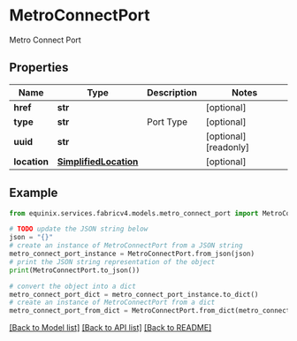 # MetroConnectPort

Metro Connect Port

## Properties

Name | Type | Description | Notes
------------ | ------------- | ------------- | -------------
**href** | **str** |  | [optional] 
**type** | **str** | Port Type | [optional] 
**uuid** | **str** |  | [optional] [readonly] 
**location** | [**SimplifiedLocation**](SimplifiedLocation.md) |  | [optional] 

## Example

```python
from equinix.services.fabricv4.models.metro_connect_port import MetroConnectPort

# TODO update the JSON string below
json = "{}"
# create an instance of MetroConnectPort from a JSON string
metro_connect_port_instance = MetroConnectPort.from_json(json)
# print the JSON string representation of the object
print(MetroConnectPort.to_json())

# convert the object into a dict
metro_connect_port_dict = metro_connect_port_instance.to_dict()
# create an instance of MetroConnectPort from a dict
metro_connect_port_from_dict = MetroConnectPort.from_dict(metro_connect_port_dict)
```
[[Back to Model list]](../README.md#documentation-for-models) [[Back to API list]](../README.md#documentation-for-api-endpoints) [[Back to README]](../README.md)


